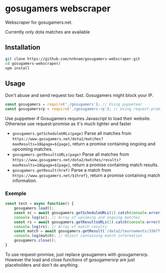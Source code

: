 # gosugamers webscraper
Webscraper for gosugamers.net.

Currently only dota matches are available
## Installation
```bash
git clone https://github.com/nnhnam/gosugamers-webscraper.git
cd gosugamers-webscraper/
npm install
```

## Usage
Don't abuse and send request too fast. Gosugamers might block your IP.
```js
const gosugamers = require('./gosugamers'); // Using puppeteer
const gosugamersrp = require('./gosugamers-rp'); // Using request-promise
```
Use puppeteer if Gosugamers requires Javascript to load their website. Otherwise use request-promise as it's much lighter and faster
* `gosugamers.getScheduleURLs(page)` Parse all matches from `https://www.gosugamers.net/dota2/matches?maxResults=18&page=${page}`, return a promise containing ongoing and upcoming matches.
* `gosugamers.getResultsURLs(page)` Parse all matches from `https://www.gosugamers.net/dota2/matches/results?maxResults=18&page=${page}`, return a promise containing match results.
* `gosugamers.getResult(href)` Parse a match from `https://www.gosugamers.net/${href}`, return a promise containing match information.
### Exemple
```js
const test = async function() {
    gosugamers.load();
    const sc = await gosugamers.getScheduleURLs(1).catch(console.error);
    console.log(sc); // Array of upcoming and ongoing matches
    const rs = await gosugamers.getResultsURLs(1).catch(console.error);
    console.log(rs); // Array of match results
    const match = await gosugamers.getResult('/dota2/tournaments/33677-the-international-2019/matches/318842-og-vs-fnatic');
    console.log(match); // Object containing match information
    gosugamers.close();
}
```
To use request-promise, just replace gosugamers with gosugamersrp. However the load and close functions of gosugamersrp are just placeholders and don't do anything.

